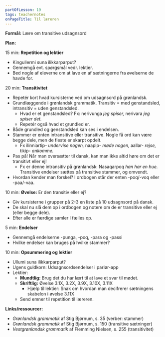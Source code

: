 ```yaml
---
partOfLesson: 19
tags: teachernotes
onPageTitle: Til læreren
---
```

**Formål:** Lære om transitive udsagnsord

**Plan:**

15 min: **Repetition og lektier**

- Kingullermi suna ilikkarparput?
- Gennemgå evt. spørgsmål vedr. lektier.
- Bed nogle af eleverne om at lave en af sætningerne fra øvelserne de havde for.

20 min: **Transitivitet**

- Repetér kort hvad kursisterne ved om udsagnsord på grønlandsk.
- Grundlæggende i grønlandsk grammatik. Transitiv = med genstandsled, intransitiv = uden genstandsled.
    - Hvad er et genstandsled? Fx: nerivunga *jeg spiser,* nerivara *jeg spiser det.*
    - Repetér også hvad et grundled er.
- Både grundled og genstandsled kan ses i endelsen.
- Stammer er enten intransitive eller transitive. Nogle få ord kan være begge dele, men de fleste er skarpt opdelt.
    - Fx ilinniartip- *undervise nogen,* naapip- *møde nogen,* aallar- *rejse,* tikip- *ankomme.*
- Pas på! Når man oversætter til dansk, kan man ikke altid høre om det er transitivt eller ej!
    - Fx er denne intransitiv på grønlandsk: Nasaqarpoq *han har en hue.* Transitive endelser sættes på transitive stammer, og omvendt.
- Hvordan kender man forskel? I ordbogen står der enten -poq/-voq eller -paa/-vaa.

10 min: **Øvelse:** Er den transitiv eller ej?

- Giv kursisterne i grupper på 2-3 en liste på 10 udsagnsord på dansk.
- De skal nu slå dem op i ordbogen og notere om de er transitive eller ej (eller begge dele).
- Efter alle er færdige samler I fælles op.

5 min: **Endelser**

- Gennemgå endelserne -punga, -poq, -para og -passi
- Hvilke endelser kan bruges på hvilke stammer?

10 min: **Opsummering og lektier**

- Ullumi suna ilikkarparput?
- Ugens guldkorn: Udsagnsordsendelser i parlør-app
- Lektier:
    - **Mundtlig:** Brug det du har lært til at lave et svar til mødet.
    - **Skriftlig:** Øvelse 3.1X, 3.2X, 3.9X, 3.10X, 3.11X
        - Hjælp til lektier: Snak om hvordan man decifrerer sætningens skabelon i øvelse 3.11X
    - Send emner til repetition til læreren.

**Links/ressourcer:**

- *Grønlandsk grammatik* af Stig Bjørnum, s. 35 (verber: stammer)
- *Grønlandsk grammatik* af Stig Bjørnum, s. 150 (transitive sætninger)
- *Vestgrønlandsk grammatik* af Flemming Nielsen, s. 255 (transitivitet)
